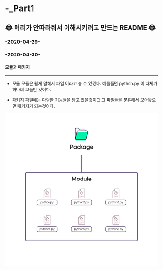 # -_Part1

## 😂 머리가 안따라줘서 이해시키려고 만드는 README 😂

### -2020-04-29-

### -2020-04-30-

#### 모듈과 패키지
*  *  *   *  *  
- 모듈
모듈은 쉽게 말해서 파일 이라고 볼 수 있겠다.
예를들면 python.py 이 자체가 하나의 모듈인 것이다.

- 패키지
파일에는 다양한 기능들을 담고 있을것이고 
그 파일들을 분류해서 모아놓으면 패키지가 되는것이다.

<img src="./images/module.png">
